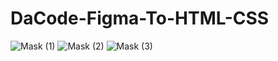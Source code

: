 # DaCode-Figma-To-HTML-CSS

![Mask (1)](https://user-images.githubusercontent.com/97539653/167464239-a3482532-97d7-4436-a5ee-42dbf3ec0ed6.png)
![Mask (2)](https://user-images.githubusercontent.com/97539653/167464249-562571fc-cfc7-41aa-a176-f0372c51da65.png)
![Mask (3)](https://user-images.githubusercontent.com/97539653/167464258-26ef5a60-c7a8-4024-8f28-948b32326320.png)


